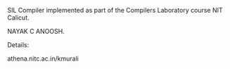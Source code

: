 SIL Compiler implemented as part of the Compilers Laboratory course NIT Calicut.

NAYAK C ANOOSH.

Details:

athena.nitc.ac.in/kmurali